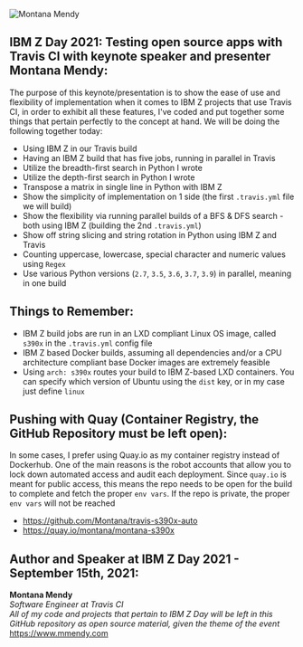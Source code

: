 ![Montana Mendy](https://user-images.githubusercontent.com/20936398/133368041-b943db58-767b-44f2-a746-c91c335cc915.png)


## IBM Z Day 2021: Testing open source apps with Travis CI with keynote speaker and presenter Montana Mendy:

The purpose of this keynote/presentation is to show the ease of use and flexibility of implementation when it comes to IBM Z projects that use Travis CI, in order to exhibit all these features, I've coded and put together some things that pertain perfectly to the concept at hand. We will be doing the following together today:

* Using IBM Z in our Travis build 
* Having an IBM Z build that has five jobs, running in parallel in Travis
* Utilize the breadth-first search in Python I wrote 
* Utilize the depth-first search in Python I wrote 
* Transpose a matrix in single line in Python with IBM Z 
* Show the simplicity of implementation on 1 side (the first `.travis.yml` file we will build) 
* Show the flexibility via running parallel builds of a BFS & DFS search - both using IBM Z (building the 2nd `.travis.yml`)
* Show off string slicing and string rotation in Python using IBM Z and Travis
* Counting uppercase, lowercase, special character and numeric values using `Regex`
* Use various Python versions (`2.7`, `3.5`, `3.6`, `3.7`, `3.9`) in parallel, meaning in one build 

## Things to Remember: 

* IBM Z build jobs are run in an LXD compliant Linux OS image, called `s390x` in the `.travis.yml` config file
* IBM Z based Docker builds, assuming all dependencies and/or a CPU architecture compliant base Docker images are extremely feasible
* Using `arch: s390x` routes your build to IBM Z-based LXD containers. You can specify which version of Ubuntu using the `dist` key, or in my case just define `linux`

## Pushing with Quay (Container Registry, the GitHub Repository must be left open):

In some cases, I prefer using Quay.io as my container registry instead of Dockerhub. One of the main reasons is the robot accounts that allow you to lock down automated access and audit each deployment. Since `quay.io` is meant for public access, this means the repo needs to be open for the build to complete and fetch the proper `env vars`. If the repo is private, the proper `env vars` will not be reached

* https://github.com/Montana/travis-s390x-auto
* https://quay.io/montana/montana-s390x

## Author and Speaker at IBM Z Day 2021 - September 15th, 2021:

**Montana Mendy**<br>
_Software Engineer at Travis CI_<br>
_All of my code and projects that pertain to IBM Z Day will be left in this GitHub repository as open source material, given the theme of the event_<br>
https://www.mmendy.com
